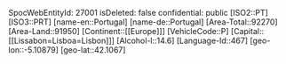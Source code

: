 ﻿---
location: [42.1067,-5.10879]
type: Country
tags:
- geo/Country
---
SpocWebEntityId: 27001
isDeleted: false
confidential: public
[ISO2::PT]
[ISO3::PRT]
[name-en::Portugal]
[name-de::Portugal]
[Area-Total::92270]
[Area-Land::91950]
[Continent::[[Europe]]]
[VehicleCode::P]
[Capital::[[Lissabon=Lisboa=Lisbon]]]
[Alcohol-l::14.6]
[Language-Id::467]
[geo-lon::-5.10879]
[geo-lat::42.1067]

